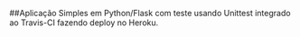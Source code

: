 ##Aplicação Simples em  Python/Flask com teste usando Unittest integrado ao Travis-CI fazendo deploy no Heroku.
